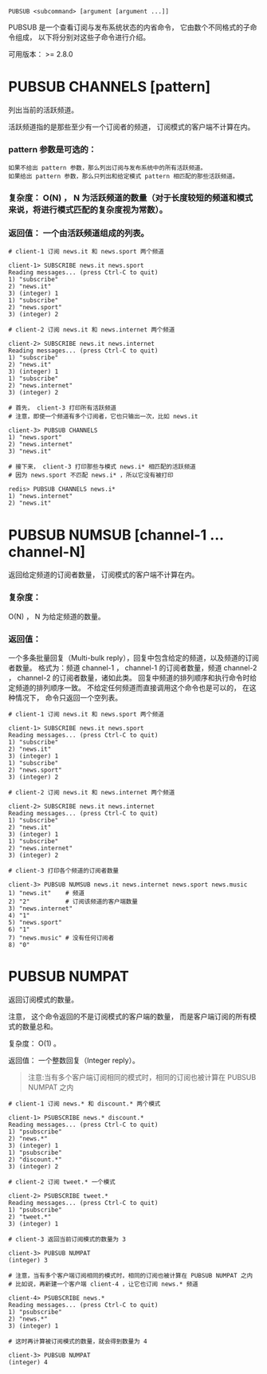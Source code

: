 `PUBSUB <subcommand> [argument [argument ...]]`

PUBSUB 是一个查看订阅与发布系统状态的内省命令， 它由数个不同格式的子命令组成， 以下将分别对这些子命令进行介绍。

可用版本： >= 2.8.0

# PUBSUB CHANNELS [pattern]
列出当前的活跃频道。

活跃频道指的是那些至少有一个订阅者的频道， 订阅模式的客户端不计算在内。

### pattern 参数是可选的：

    如果不给出 pattern 参数，那么列出订阅与发布系统中的所有活跃频道。
    如果给出 pattern 参数，那么只列出和给定模式 pattern 相匹配的那些活跃频道。

### 复杂度： O(N) ， N 为活跃频道的数量（对于长度较短的频道和模式来说，将进行模式匹配的复杂度视为常数）。

### 返回值： 一个由活跃频道组成的列表。
```
# client-1 订阅 news.it 和 news.sport 两个频道

client-1> SUBSCRIBE news.it news.sport
Reading messages... (press Ctrl-C to quit)
1) "subscribe"
2) "news.it"
3) (integer) 1
1) "subscribe"
2) "news.sport"
3) (integer) 2

# client-2 订阅 news.it 和 news.internet 两个频道

client-2> SUBSCRIBE news.it news.internet
Reading messages... (press Ctrl-C to quit)
1) "subscribe"
2) "news.it"
3) (integer) 1
1) "subscribe"
2) "news.internet"
3) (integer) 2

# 首先， client-3 打印所有活跃频道
# 注意，即使一个频道有多个订阅者，它也只输出一次，比如 news.it

client-3> PUBSUB CHANNELS
1) "news.sport"
2) "news.internet"
3) "news.it"

# 接下来， client-3 打印那些与模式 news.i* 相匹配的活跃频道
# 因为 news.sport 不匹配 news.i* ，所以它没有被打印

redis> PUBSUB CHANNELS news.i*
1) "news.internet"
2) "news.it"
```

# PUBSUB NUMSUB [channel-1 ... channel-N]
返回给定频道的订阅者数量， 订阅模式的客户端不计算在内。

### 复杂度：
O(N) ， N 为给定频道的数量。

### 返回值：
一个多条批量回复（Multi-bulk reply），回复中包含给定的频道，以及频道的订阅者数量。 格式为：频道 channel-1 ， channel-1 的订阅者数量，频道 channel-2 ， channel-2 的订阅者数量，诸如此类。 回复中频道的排列顺序和执行命令时给定频道的排列顺序一致。 不给定任何频道而直接调用这个命令也是可以的， 在这种情况下， 命令只返回一个空列表。

```
# client-1 订阅 news.it 和 news.sport 两个频道

client-1> SUBSCRIBE news.it news.sport
Reading messages... (press Ctrl-C to quit)
1) "subscribe"
2) "news.it"
3) (integer) 1
1) "subscribe"
2) "news.sport"
3) (integer) 2

# client-2 订阅 news.it 和 news.internet 两个频道

client-2> SUBSCRIBE news.it news.internet
Reading messages... (press Ctrl-C to quit)
1) "subscribe"
2) "news.it"
3) (integer) 1
1) "subscribe"
2) "news.internet"
3) (integer) 2

# client-3 打印各个频道的订阅者数量

client-3> PUBSUB NUMSUB news.it news.internet news.sport news.music
1) "news.it"    # 频道
2) "2"          # 订阅该频道的客户端数量
3) "news.internet"
4) "1"
5) "news.sport"
6) "1"
7) "news.music" # 没有任何订阅者
8) "0"
```

# PUBSUB NUMPAT
返回订阅模式的数量。

注意， 这个命令返回的不是订阅模式的客户端的数量， 而是客户端订阅的所有模式的数量总和。

复杂度： O(1) 。

返回值： 一个整数回复（Integer reply）。

>注意:当有多个客户端订阅相同的模式时，相同的订阅也被计算在 PUBSUB NUMPAT 之内

```
# client-1 订阅 news.* 和 discount.* 两个模式

client-1> PSUBSCRIBE news.* discount.*
Reading messages... (press Ctrl-C to quit)
1) "psubscribe"
2) "news.*"
3) (integer) 1
1) "psubscribe"
2) "discount.*"
3) (integer) 2

# client-2 订阅 tweet.* 一个模式

client-2> PSUBSCRIBE tweet.*
Reading messages... (press Ctrl-C to quit)
1) "psubscribe"
2) "tweet.*"
3) (integer) 1

# client-3 返回当前订阅模式的数量为 3

client-3> PUBSUB NUMPAT
(integer) 3

# 注意，当有多个客户端订阅相同的模式时，相同的订阅也被计算在 PUBSUB NUMPAT 之内
# 比如说，再新建一个客户端 client-4 ，让它也订阅 news.* 频道

client-4> PSUBSCRIBE news.*
Reading messages... (press Ctrl-C to quit)
1) "psubscribe"
2) "news.*"
3) (integer) 1

# 这时再计算被订阅模式的数量，就会得到数量为 4

client-3> PUBSUB NUMPAT
(integer) 4
```